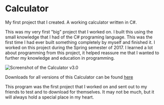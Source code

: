 # Calculator
My first project that I created. A working calculator written in C#.

This was my very first "big" project that I worked on. I built this using the small knowledge that I had of the C# programing language. This was the first time I had ever built something completely by myself and finished it. I worked on this project during the Spring semester of 2017. I learned a lot about programming from this project, it helped reassure me that I wanted to further my knowledge and education in programming.


![Screenshot of the Calculator v3.0](http://alexdgray.com/imgs/calculator.png)

Downloads for all versions of this Calculator can be found [here](http://www.mediafire.com/folder/g13d295hkds0j/Calculator)

This program was the first project that I worked on and sent out to my friends to test and to download for themselves. It may not be much, but it will always hold a special place in my heart.
